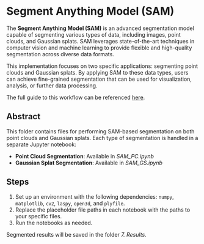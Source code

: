 # Segment Anything Model (SAM)

The **Segment Anything Model (SAM)** is an advanced segmentation model capable of segmenting various types of data, including images, point clouds, and Gaussian splats. SAM leverages state-of-the-art techniques in computer vision and machine learning to provide flexible and high-quality segmentation across diverse data formats. 

This implementation focuses on two specific applications: segmenting point clouds and Gaussian splats. By applying SAM to these data types, users can achieve fine-grained segmentation that can be used for visualization, analysis, or further data processing.

The full guide to this workflow can be referenced [here](https://towardsdatascience.com/segment-anything-3d-for-point-clouds-complete-guide-sam-3d-80c06be99a18).


## Abstract
This folder contains files for performing SAM-based segmentation on both point clouds and Gaussian splats. Each type of segmentation is handled in a separate Jupyter notebook:
- **Point Cloud Segmentation**: Available in *SAM_PC.ipynb*
- **Gaussian Splat Segmentation**: Available in *SAM_GS.ipynb*

## Steps
1. Set up an environment with the following dependencies: `numpy`, `matplotlib`, `cv2`, `laspy`, `open3d`, and `plyfile`.
2. Replace the placeholder file paths in each notebook with the paths to your specific files.
3. Run the notebooks as needed.

Segmented results will be saved in the folder *7. Results*.
